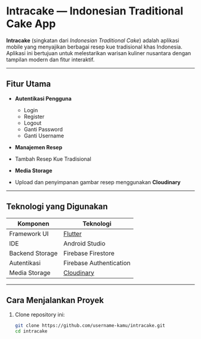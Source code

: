 # Intracake — Indonesian Traditional Cake App

**Intracake** (singkatan dari *Indonesian Traditional Cake*) adalah aplikasi mobile yang menyajikan berbagai resep kue tradisional khas Indonesia. Aplikasi ini bertujuan untuk melestarikan warisan kuliner nusantara dengan tampilan modern dan fitur interaktif.

---

## Fitur Utama

- **Autentikasi Pengguna**
  - Login
  - Register
  - Logout
  - Ganti Password
  - Ganti Username

-  **Manajemen Resep**
  - Tambah Resep Kue Tradisional

-  **Media Storage**
  - Upload dan penyimpanan gambar resep menggunakan **Cloudinary**

---

## Teknologi yang Digunakan

| Komponen          | Teknologi                         |
|------------------|-----------------------------------|
| Framework UI     | [Flutter](https://flutter.dev/)   |
| IDE              | Android Studio                    |
| Backend Storage  | Firebase Firestore                |
| Autentikasi      | Firebase Authentication           |
| Media Storage    | [Cloudinary](https://cloudinary.com/) |

---

##  Cara Menjalankan Proyek

1. Clone repository ini:
   ```bash
   git clone https://github.com/username-kamu/intracake.git
   cd intracake

